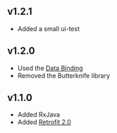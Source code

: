 ## v1.2.1
* Added a small ui-test

## v1.2.0
* Used the [Data Binding](http://developer.android.com/intl/ru/tools/data-binding/guide.html)
* Removed the Butterknife library

## v1.1.0
* Added RxJava
* Added [Retrofit 2.0](http://square.github.io/retrofit/)